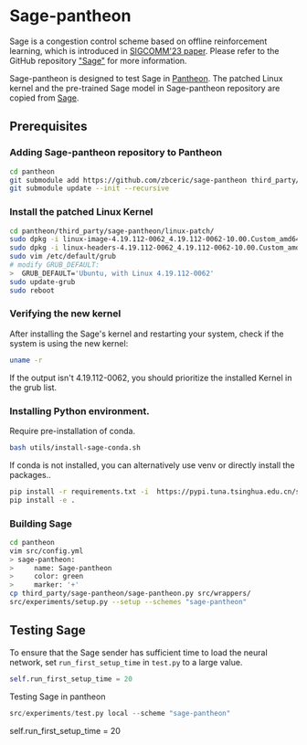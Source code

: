 # Sage-pantheon
Sage is a congestion control scheme based on offline reinforcement learning, which is introduced in [SIGCOMM'23 paper](https://dl.acm.org/doi/10.1145/3603269.3604838). Please refer to the GitHub repository ["Sage"](https://github.com/Soheil-ab/sage.git) for more information.

Sage-pantheon is designed to test Sage in [Pantheon](https://github.com/StanfordSNR/pantheon.git). The patched Linux kernel and the pre-trained Sage model in Sage-pantheon repository are copied from [Sage](https://github.com/Soheil-ab/sage.git).

## Prerequisites

### Adding Sage-pantheon repository to Pantheon
```bash
cd pantheon
git submodule add https://github.com/zbceric/sage-pantheon third_party/sage-pantheon
git submodule update --init --recursive
```

### Install the patched Linux Kernel
```bash
cd pantheon/third_party/sage-pantheon/linux-patch/
sudo dpkg -i linux-image-4.19.112-0062_4.19.112-0062-10.00.Custom_amd64.deb
sudo dpkg -i linux-headers-4.19.112-0062_4.19.112-0062-10.00.Custom_amd64.deb
sudo vim /etc/default/grub
# modify GRUB_DEFAULT:
>  GRUB_DEFAULT='Ubuntu, with Linux 4.19.112-0062'
sudo update-grub
sudo reboot 
```

### Verifying the new kernel
After installing the Sage's kernel and restarting your system, check if the system is using the new kernel:
```bash
uname -r
```
If the output isn't 4.19.112-0062, you should prioritize the installed Kernel in the grub list.

### Installing Python environment.
Require pre-installation of conda.
```bash
bash utils/install-sage-conda.sh
```

If conda is not installed, you can alternatively use venv or directly install the packages..
```bash
pip install -r requirements.txt -i  https://pypi.tuna.tsinghua.edu.cn/simple
pip install -e .
```

### Building Sage
```bash
cd pantheon
vim src/config.yml
> sage-pantheon:
>     name: Sage-pantheon
>     color: green
>     marker: '+'
cp third_party/sage-pantheon/sage-pantheon.py src/wrappers/
src/experiments/setup.py --setup --schemes "sage-pantheon"
```

## Testing Sage
To ensure that the Sage sender has sufficient time to load the neural network, set `run_first_setup_time` in `test.py` to a large value.
```python
self.run_first_setup_time = 20
```

Testing Sage in pantheon
```python
src/experiments/test.py local --scheme "sage-pantheon"
```


self.run_first_setup_time = 20
